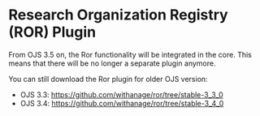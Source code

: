 # Research Organization Registry (ROR) Plugin

From OJS 3.5 on, the Ror functionality will be integrated in the core. 
This means that there will be no longer a separate plugin anymore.

You can still download the Ror plugin for older OJS version: 

* OJS 3.3: https://github.com/withanage/ror/tree/stable-3_3_0
* OJS 3.4: https://github.com/withanage/ror/tree/stable-3_4_0

